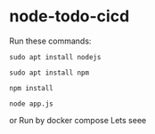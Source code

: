 # node-todo-cicd

Run these commands:


`sudo apt install nodejs`


`sudo apt install npm`


`npm install`

`node app.js`

or Run by docker compose
Lets seee
